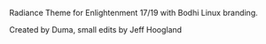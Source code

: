 Radiance Theme for Enlightenment 17/19 with Bodhi Linux branding.

Created by Duma, small edits by Jeff Hoogland